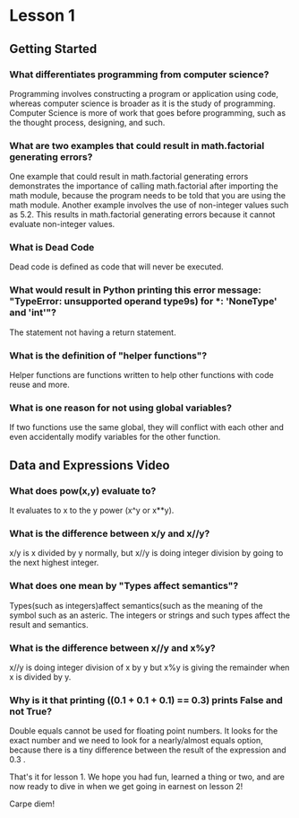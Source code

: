 
# Lesson 1
## Getting Started
### What differentiates programming from computer science?
	
Programming involves constructing a program or application using code, whereas computer science is broader as it is the study of programming. Computer Science is more of work that goes before programming, such as the thought process, designing, and such. 

### What are two examples that could result in math.factorial generating errors?

One example that could result in math.factorial generating errors demonstrates the importance of calling math.factorial after importing the math module, because the program needs to be told that you are using the math module. 
Another example involves the use of non-integer values such as 5.2. This results in math.factorial generating errors because it cannot evaluate non-integer values. 

### What is Dead Code
Dead code is defined as code that will never be executed.

### What would result in Python printing this error message:  "TypeError: unsupported operand type9s) for *: 'NoneType' and 'int'"?

The statement not having a return statement.

### What is the definition of "helper functions"?

Helper functions are functions written to help other functions with code reuse and more.

### What is one reason for not using global variables?

If two functions use the same global, they will conflict with each other and even accidentally modify variables for the other function.

## Data and Expressions Video

### What does pow(x,y) evaluate to?

It evaluates to x to the y power (x^y or x**y).

### What is the difference between x/y and x//y?

x/y is x divided by y normally, but x//y is doing integer division by going to the next highest integer.

### What does one mean by "Types affect semantics"?

Types(such as integers)affect semantics(such as the meaning of the symbol such as an asteric. The integers or strings and such types affect the result and semantics.

### What is the difference between x//y and x%y?

x//y is doing integer division of x by y but x%y is giving the remainder when x is divided by y.

### Why is it that printing ((0.1 + 0.1 + 0.1) == 0.3) prints False and not True?

Double equals cannot be used for floating point numbers. It looks for the exact number and we need to look for a nearly/almost equals option, because there is a tiny difference between the result of the expression and 0.3 .

That's it for lesson 1.  We hope you had fun, learned a thing or two, and are now ready to dive in when we get going in earnest on lesson 2!

Carpe diem!